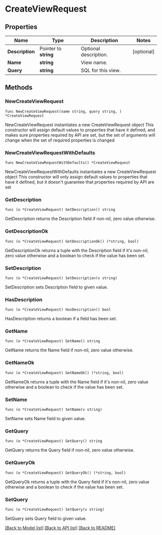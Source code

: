 # CreateViewRequest

## Properties

Name | Type | Description | Notes
------------ | ------------- | ------------- | -------------
**Description** | Pointer to **string** | Optional description. | [optional] 
**Name** | **string** | View name. | 
**Query** | **string** | SQL for this view. | 

## Methods

### NewCreateViewRequest

`func NewCreateViewRequest(name string, query string, ) *CreateViewRequest`

NewCreateViewRequest instantiates a new CreateViewRequest object
This constructor will assign default values to properties that have it defined,
and makes sure properties required by API are set, but the set of arguments
will change when the set of required properties is changed

### NewCreateViewRequestWithDefaults

`func NewCreateViewRequestWithDefaults() *CreateViewRequest`

NewCreateViewRequestWithDefaults instantiates a new CreateViewRequest object
This constructor will only assign default values to properties that have it defined,
but it doesn't guarantee that properties required by API are set

### GetDescription

`func (o *CreateViewRequest) GetDescription() string`

GetDescription returns the Description field if non-nil, zero value otherwise.

### GetDescriptionOk

`func (o *CreateViewRequest) GetDescriptionOk() (*string, bool)`

GetDescriptionOk returns a tuple with the Description field if it's non-nil, zero value otherwise
and a boolean to check if the value has been set.

### SetDescription

`func (o *CreateViewRequest) SetDescription(v string)`

SetDescription sets Description field to given value.

### HasDescription

`func (o *CreateViewRequest) HasDescription() bool`

HasDescription returns a boolean if a field has been set.

### GetName

`func (o *CreateViewRequest) GetName() string`

GetName returns the Name field if non-nil, zero value otherwise.

### GetNameOk

`func (o *CreateViewRequest) GetNameOk() (*string, bool)`

GetNameOk returns a tuple with the Name field if it's non-nil, zero value otherwise
and a boolean to check if the value has been set.

### SetName

`func (o *CreateViewRequest) SetName(v string)`

SetName sets Name field to given value.


### GetQuery

`func (o *CreateViewRequest) GetQuery() string`

GetQuery returns the Query field if non-nil, zero value otherwise.

### GetQueryOk

`func (o *CreateViewRequest) GetQueryOk() (*string, bool)`

GetQueryOk returns a tuple with the Query field if it's non-nil, zero value otherwise
and a boolean to check if the value has been set.

### SetQuery

`func (o *CreateViewRequest) SetQuery(v string)`

SetQuery sets Query field to given value.



[[Back to Model list]](../README.md#documentation-for-models) [[Back to API list]](../README.md#documentation-for-api-endpoints) [[Back to README]](../README.md)


